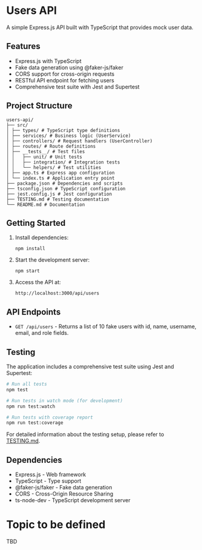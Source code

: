 # Users API

A simple Express.js API built with TypeScript that provides mock user data.

## Features

- Express.js with TypeScript
- Fake data generation using @faker-js/faker
- CORS support for cross-origin requests
- RESTful API endpoint for fetching users
- Comprehensive test suite with Jest and Supertest

## Project Structure

```
users-api/
├── src/
│ ├── types/ # TypeScript type definitions
│ ├── services/ # Business logic (UserService)
│ ├── controllers/ # Request handlers (UserController)
│ ├── routes/ # Route definitions
│ ├── __tests__/ # Test files
│ │   ├── unit/ # Unit tests
│ │   ├── integration/ # Integration tests
│ │   └── helpers/ # Test utilities
│ ├── app.ts # Express app configuration
│ └── index.ts # Application entry point
├── package.json # Dependencies and scripts
├── tsconfig.json # TypeScript configuration
├── jest.config.js # Jest configuration
├── TESTING.md # Testing documentation
└── README.md # Documentation
```

## Getting Started

1. Install dependencies:

   ```
   npm install
   ```

2. Start the development server:

   ```
   npm start
   ```

3. Access the API at:
   ```
   http://localhost:3000/api/users
   ```

## API Endpoints

- `GET /api/users` - Returns a list of 10 fake users with id, name, username, email, and role fields.

## Testing

The application includes a comprehensive test suite using Jest and Supertest:

```bash
# Run all tests
npm test

# Run tests in watch mode (for development)
npm run test:watch

# Run tests with coverage report
npm run test:coverage
```

For detailed information about the testing setup, please refer to [TESTING.md](./TESTING.md).

## Dependencies

- Express.js - Web framework
- TypeScript - Type support
- @faker-js/faker - Fake data generation
- CORS - Cross-Origin Resource Sharing
- ts-node-dev - TypeScript development server

# Topic to be defined

TBD
